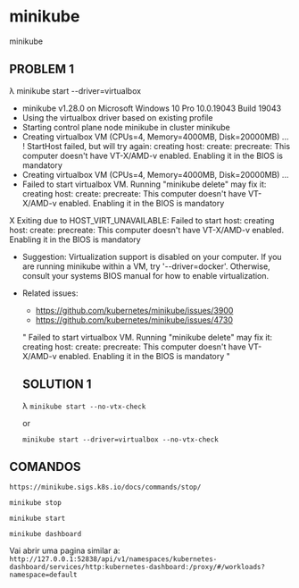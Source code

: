 # minikube
minikube

## PROBLEM 1
λ minikube start --driver=virtualbox
* minikube v1.28.0 on Microsoft Windows 10 Pro 10.0.19043 Build 19043
* Using the virtualbox driver based on existing profile
* Starting control plane node minikube in cluster minikube
* Creating virtualbox VM (CPUs=4, Memory=4000MB, Disk=20000MB) ...
! StartHost failed, but will try again: creating host: create: precreate: This computer doesn't have VT-X/AMD-v enabled. Enabling it in the BIOS is mandatory
* Creating virtualbox VM (CPUs=4, Memory=4000MB, Disk=20000MB) ...
* Failed to start virtualbox VM. Running "minikube delete" may fix it: creating host: create: precreate: This computer doesn't have VT-X/AMD-v enabled. Enabling it in the BIOS is mandatory

X Exiting due to HOST_VIRT_UNAVAILABLE: Failed to start host: creating host: create: precreate: This computer doesn't have VT-X/AMD-v enabled. Enabling it in the BIOS is mandatory
* Suggestion: Virtualization support is disabled on your computer. If you are running minikube within a VM, try '--driver=docker'. Otherwise, consult your systems BIOS manual for how to enable virtualization.
* Related issues:
  - https://github.com/kubernetes/minikube/issues/3900
  - https://github.com/kubernetes/minikube/issues/4730
  
  
  " Failed to start virtualbox VM. Running "minikube delete" may fix it: creating host: create: precreate: This computer doesn't have VT-X/AMD-v enabled. Enabling it in the BIOS is mandatory "
  
  
  ## SOLUTION 1
  
  λ ```minikube start --no-vtx-check```
  
  or
  
  ```minikube start --driver=virtualbox --no-vtx-check```


## COMANDOS
```https://minikube.sigs.k8s.io/docs/commands/stop/```

```minikube stop```

```minikube start```

```minikube dashboard```

Vai abrir uma pagina similar a: ```http://127.0.0.1:52838/api/v1/namespaces/kubernetes-dashboard/services/http:kubernetes-dashboard:/proxy/#/workloads?namespace=default```

